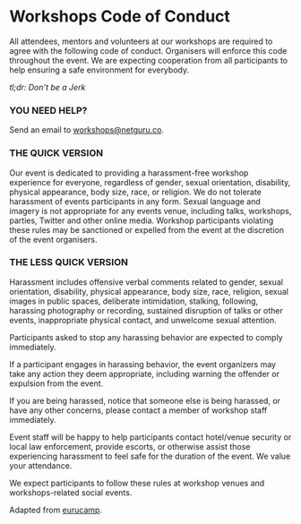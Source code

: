 # Workshops Code of Conduct

All attendees, mentors and volunteers at our workshops are required to agree with the following code of conduct. Organisers will enforce this code throughout the event. We are expecting cooperation from all participants to help ensuring a safe environment for everybody.

*tl;dr: Don’t be a Jerk*

### YOU NEED HELP?

Send an email to workshops@netguru.co.

### THE QUICK VERSION

Our event is dedicated to providing a harassment-free workshop experience for everyone, regardless of gender, sexual orientation, disability, physical appearance, body size, race, or religion. We do not tolerate harassment of events participants in any form. Sexual language and imagery is not appropriate for any events venue, including talks, workshops, parties, Twitter and other online media. Workshop participants violating these rules may be sanctioned or expelled from the event at the discretion of the event organisers.

### THE LESS QUICK VERSION

Harassment includes offensive verbal comments related to gender, sexual orientation, disability, physical appearance, body size, race, religion, sexual images in public spaces, deliberate intimidation, stalking, following, harassing photography or recording, sustained disruption of talks or other events, inappropriate physical contact, and unwelcome sexual attention.

Participants asked to stop any harassing behavior are expected to comply immediately.

If a participant engages in harassing behavior, the event organizers may take any action they deem appropriate, including warning the offender or expulsion from the event.

If you are being harassed, notice that someone else is being harassed, or have any other concerns, please contact a member of workshop staff immediately.

Event staff will be happy to help participants contact hotel/venue security or local law enforcement, provide escorts, or otherwise assist those experiencing harassment to feel safe for the duration of the event. We value your attendance.

We expect participants to follow these rules at workshop venues and workshops-related social events.

Adapted from [eurucamp](http://2014.eurucamp.org/policies/).

